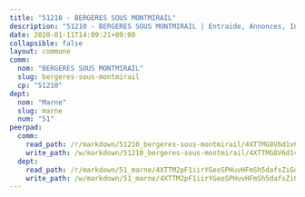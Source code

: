 ```yaml
---
title: "51210 - BERGERES SOUS MONTMIRAIL"
description: "51210 - BERGERES SOUS MONTMIRAIL | Entraide, Annonces, Initiatives"
date: 2020-01-11T14:09:21+09:00
collapsible: false
layout: commune
comm:
  nom: "BERGERES SOUS MONTMIRAIL"
  slug: bergeres-sous-montmirail
  cp: "51210"
dept:
  nom: "Marne"
  slug: marne
  num: "51"
peerpad:
  comm:
    read_path: /r/markdown/51210_bergeres-sous-montmirail/4XTTMG8V6d1vCSge6qHBBP8W6SJwHvBdF834rWUZvwm3yFdP2
    write_path: /w/markdown/51210_bergeres-sous-montmirail/4XTTMG8V6d1vCSge6qHBBP8W6SJwHvBdF834rWUZvwm3yFdP2-K3TgUCDjxeYyHjpVHTFV73xvxFQ19ChxXDuWF43WEgj1GB3g5s1z9MCnU8FGVjgK3jEcbAz6k1camKd4kzr5KxtJXuwMxBruQm1x9ubcsc4j77mGNWHWEX5XtkEC1vStddWMkarg
  dept:
    read_path: /r/markdown/51_marne/4XTTM2pF1iirYGeoSPHuvHFmSh5dafsZiGuDVqApNYr9W2doe
    write_path: /w/markdown/51_marne/4XTTM2pF1iirYGeoSPHuvHFmSh5dafsZiGuDVqApNYr9W2doe-K3TgV7EpXmd75L5pz6aUTALihWsFeiubyposyfPgz6DbQby3ZQF3gNXaGqeRVGevfRz46yND7Y8QkCv5VozWFj5shZbEokjWNQrdmmsAHCxzuLQj5kuinh4kCdsefHKLdp7xhUwa
---
```


